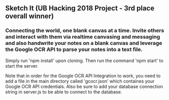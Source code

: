 ## Sketch It (UB Hacking 2018 Project - 3rd place overall winner)

### Connecting the world, one blank canvas at a time. Invite others and interact with them via realtime canvasing and messaging and also handwrite your notes on a blank canvas and leverage the Google OCR API to parse your notes into a text file.

Simply run 'npm install' upon cloning. Then run the command 'npm start' to start the server.

Note that in order for the Google OCR API Integration to work, you need to add a file in the main directory called 'gcocr.json' which containes your Google OCR API credentials. Also be sure to add your database connection string in server.js to be able to connect to the database.
